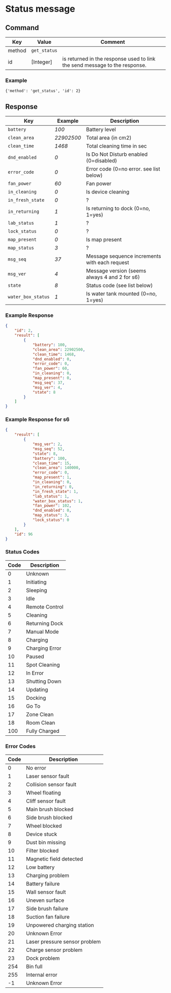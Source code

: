 # Status message

## Command

| Key    | Value        | Comment                                                                    |
| ------ | ------------ | -------------------------------------------------------------------------- |
| method | `get_status` |                                                                            |
| id     | [Integer]    | is returned in the response used to link the send message to the response. |

### Example

`{'method': 'get_status', 'id': 2}`

## Response

| Key                | Example    | Description                                   |
| ------------------ | ---------- | --------------------------------------------- |
| `battery`          | _100_      | Battery level                                 |
| `clean_area`       | _22902500_ | Total area (in cm2)                           |
| `clean_time`       | _1468_     | Total cleaning time in sec                    |
| `dnd_enabled`      | _0_        | Is Do Not Disturb enabled (0=disabled)        |
| `error_code`       | _0_        | Error code (0=no error. see list below)       |
| `fan_power`        | _60_       | Fan power                                     |
| `in_cleaning`      | _0_        | Is device cleaning                            |
| `in_fresh_state`   | _0_        | ?                                             |
| `in_returning`     | _1_        | Is returning to dock (0=no, 1=yes)            |
| `lab_status`       | _1_        | ?                                             |
| `lock_status`      | _0_        | ?                                             |
| `map_present`      | _0_        | Is map present                                |
| `map_status`       | _3_        | ?                                             |
| `msg_seq`          | _37_       | Message sequence increments with each request |
| `msg_ver`          | _4_        | Message version (seems always 4 and 2 for s6) |
| `state`            | _8_        | Status code (see list below)                  |
| `water_box_status` | _1_        | Is water tank mounted (0=no, 1=yes)           |

### Example Response

```json
{
    "id": 2,
    "result": [
        {
            "battery": 100,
            "clean_area": 22902500,
            "clean_time": 1468,
            "dnd_enabled": 0,
            "error_code": 0,
            "fan_power": 60,
            "in_cleaning": 0,
            "map_present": 0,
            "msg_seq": 37,
            "msg_ver": 4,
            "state": 8
        }
    ]
}
```

### Example Response for s6

```json
{
    "result": [
        {
            "msg_ver": 2,
            "msg_seq": 52,
            "state": 8,
            "battery": 100,
            "clean_time": 15,
            "clean_area": 140000,
            "error_code": 0,
            "map_present": 1,
            "in_cleaning": 0,
            "in_returning": 0,
            "in_fresh_state": 1,
            "lab_status": 1,
            "water_box_status": 1,
            "fan_power": 102,
            "dnd_enabled": 0,
            "map_status": 3,
            "lock_status": 0
        }
    ],
    "id": 96
}
```

### Status Codes

| Code | Description    |
| ---- | -------------- |
| 0    | Unknown        |
| 1    | Initiating     |
| 2    | Sleeping       |
| 3    | Idle           |
| 4    | Remote Control |
| 5    | Cleaning       |
| 6    | Returning Dock |
| 7    | Manual Mode    |
| 8    | Charging       |
| 9    | Charging Error |
| 10   | Paused         |
| 11   | Spot Cleaning  |
| 12   | In Error       |
| 13   | Shutting Down  |
| 14   | Updating       |
| 15   | Docking        |
| 16   | Go To          |
| 17   | Zone Clean     |
| 18   | Room Clean     |
| 100  | Fully Charged  |

### Error Codes

| Code | Description                   |
| ---- | ----------------------------- |
| 0    | No error                      |
| 1    | Laser sensor fault            |
| 2    | Collision sensor fault        |
| 3    | Wheel floating                |
| 4    | Cliff sensor fault            |
| 5    | Main brush blocked            |
| 6    | Side brush blocked            |
| 7    | Wheel blocked                 |
| 8    | Device stuck                  |
| 9    | Dust bin missing              |
| 10   | Filter blocked                |
| 11   | Magnetic field detected       |
| 12   | Low battery                   |
| 13   | Charging problem              |
| 14   | Battery failure               |
| 15   | Wall sensor fault             |
| 16   | Uneven surface                |
| 17   | Side brush failure            |
| 18   | Suction fan failure           |
| 19   | Unpowered charging station    |
| 20   | Unknown Error                 |
| 21   | Laser pressure sensor problem |
| 22   | Charge sensor problem         |
| 23   | Dock problem                  |
| 254  | Bin full                      |
| 255  | Internal error                |
| -1   | Unknown Error                 |
